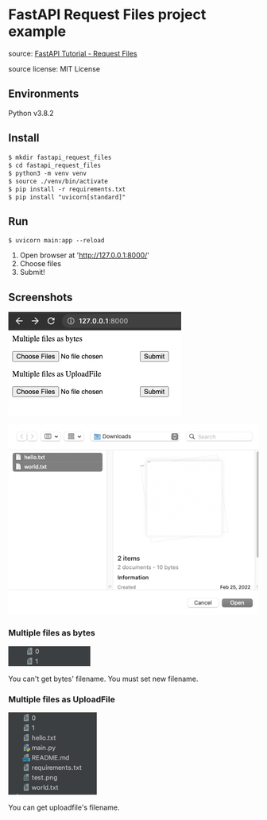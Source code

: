 # FastAPI Request Files project example

source: [FastAPI Tutorial - Request Files](https://fastapi.tiangolo.com/tutorial/request-files/)

source license: MIT License

## Environments
Python v3.8.2

## Install
```shell
$ mkdir fastapi_request_files
$ cd fastapi_request_files
$ python3 -m venv venv
$ source ./venv/bin/activate
$ pip install -r requirements.txt
$ pip install "uvicorn[standard]"
```

## Run
```shell
$ uvicorn main:app --reload
```

1. Open browser at 'http://127.0.0.1:8000/'
2. Choose files
3. Submit!

## Screenshots

![Open browser](screenshots/browser.png)

![Choose files](screenshots/choose_files.png)

### Multiple files as bytes
![Result bytes](screenshots/result_bytes.png)

You can't get bytes' filename.
You must set new filename.

### Multiple files as UploadFile
![Result uploadfile](screenshots/result_uploadfile.png)

You can get uploadfile's filename.